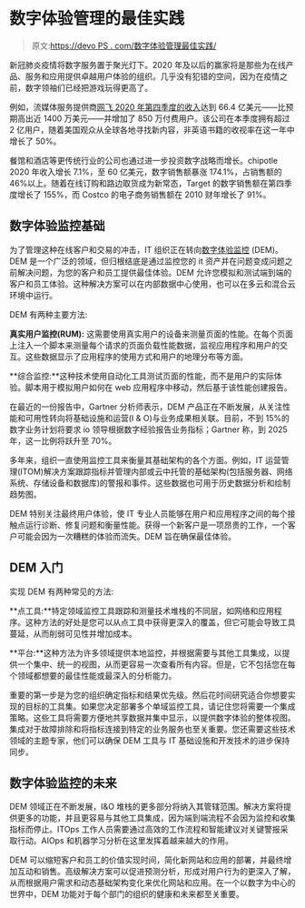 # 数字体验管理的最佳实践

> 原文:[https://devo PS . com/数字体验管理最佳实践/](https://devops.com/best-practices-for-digital-experience-management/)

新冠肺炎疫情将数字服务置于聚光灯下。2020 年及以后的赢家将是那些为在线产品、服务和应用提供卓越用户体验的组织。几乎没有犯错的空间，因为在疫情之前，数字领袖们已经把游戏玩得更高了。

例如，流媒体服务提供商[网飞 2020 年第四季度的收入](https://www.cnbc.com/2021/01/19/netflix-nflx-q4-2020-earnings.html)达到 66.4 亿美元——比预期高出近 1400 万美元——并增加了 850 万付费用户。该公司在本季度拥有超过 2 亿用户，随着美国观众从全球各地寻找新内容，非英语书籍的收视率在这一年中增长了 50%。

餐馆和酒店等更传统行业的公司也通过进一步投资数字战略而增长。chipotle 2020 年收入增长 7.1%，至 60 亿美元，数字销售额暴涨 174.1%，占销售额的 46%以上。随着在线订购和路边取货成为新常态，Target 的数字销售额在第四季度增长了 155%，而 Costco 的电子商务销售额在 2010 财年增长了 91%。

## 数字体验监控基础

为了管理这种在线客户和交易的冲击，IT 组织正在转向[数字体验监控](https://devops.com/?s=digital%20experience%20monitoring) (DEM)。DEM 是一个广泛的领域，但归根结底是通过监控您的 it 资产并在问题变成问题之前解决问题，为您的客户和员工提供最佳体验。DEM 允许您模拟和测试端到端的客户和员工体验。这种解决方案可以在内部数据中心使用，也可以在多云和混合云环境中运行。

DEM 有两种主要方法:

**真实用户监控(RUM):** 这需要使用真实用户的设备来测量页面的性能。在每个页面上注入一个脚本来测量每个请求的页面负载性能数据，监视应用程序和用户的交互。这些数据显示了应用程序的使用方式和用户的地理分布等方面。

**综合监控:**这种技术使用自动化工具测试页面的性能，而不是用户的实际体验。脚本用于模拟用户如何在 web 应用程序中移动，然后基于该性能创建报告。

在最近的一份报告中，Gartner 分析师表示，DEM 产品正在不断发展，从关注性能和可用性转向将基础设施和运营(I & O)与业务成果相关联。目前，不到 15%的数字业务计划将要求 io 领导根据数字经验报告业务指标；Gartner 称，到 2025 年，这一比例将跃升至 70%。

多年来，组织一直使用监控工具来衡量其基础架构的各个方面。例如，IT 运营管理(ITOM)解决方案跟踪指标并管理内部或云中托管的基础架构(包括服务器、网络系统、存储设备和数据库)的警报和事件。这些数据也可用于历史数据分析和绘制趋势图。

DEM 特别关注最终用户体验，使 IT 专业人员能够在用户和应用程序之间的每个接触点运行诊断、修复问题和衡量性能。获得一个新客户是一项昂贵的工作，一个客户可能会因为一次糟糕的体验而流失。DEM 旨在确保最佳体验。

## DEM 入门

实现 DEM 有两种常见的方法:

**点工具:**特定领域监控工具跟踪和测量技术堆栈的不同层，如网络和应用程序。这种方法的好处是您可以从点工具中获得更深入的覆盖，但它可能会导致工具蔓延，从而削弱可见性并增加成本。

**平台:**这种方法为许多领域提供本地监控，并根据需要与其他工具集成，以提供一个集中、统一的视图，从而更容易一次查看所有内容。但是，它不包括您在每个领域都想要的最佳性能或最深入的分析能力。

重要的第一步是为您的组织确定指标和结果优先级。然后花时间研究适合你想要实现的目标的工具集。如果您决定部署多个单域监控工具，请记住您将需要一个集成策略。这些工具将需要方便地共享数据并集中显示，以提供数字体验的整体视图。集成对于故障排除和将指标连接到特定的业务服务也至关重要。您还需要这些技术领域的主题专家，他们可以确保 DEM 工具与 IT 基础设施和开发技术的进步保持同步。

## 数字体验监控的未来

DEM 领域正在不断发展，I&O 堆栈的更多部分将纳入其管辖范围。解决方案将提供更多的功能，并且更容易与其他工具集成，因为端到端流程不会因为监控和收集指标而停止。ITOps 工作人员需要通过高效的工作流程和智能建议对关键警报采取行动。AIOps 和机器学习分析在这里发挥着越来越大的作用。

DEM 可以缩短客户和员工的价值实现时间，简化新网站和应用的部署，并最终增加互动和销售。高级解决方案可以促进预测分析，形成对用户行为的更深入了解，从而根据用户需求和动态基础架构变化来优化网站和应用。在一个以数字为中心的世界中，DEM 功能对于每个部门的组织的健康和未来都至关重要。